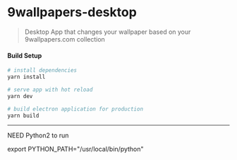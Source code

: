# 9wallpapers-desktop

> Desktop App that changes your wallpaper based on your 9wallpapers.com collection

#### Build Setup

``` bash
# install dependencies
yarn install

# serve app with hot reload
yarn dev

# build electron application for production
yarn build

```

---

NEED Python2 to run

export PYTHON_PATH="/usr/local/bin/python"
